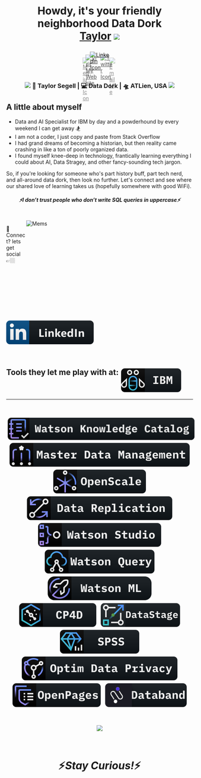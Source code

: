 <style>

.social-icons {
    margin: 0 auto;
    /* You just need to change the width and height
    of your div here.
    The size of the images will adapt automatically.
    Make sure that the width is 5 times the height
    for better results.*/
    width: 20rem;
    height: 4rem;
    position: relative;
}


.social-icons .social-icons-image {
    display: inline-block;
    position: absolute;
    width: 33%;
    height: auto;
    z-index: 2;
    opacity: 1;
    transition: all .5s;
    padding: 2%;
    box-sizing: border-box;
}

.social-icons .social-icons-image a {
    display: inline-block;
    width: 100%;
    height: 100%;
}


.social-icons img {
    width: 100%;
    margin: 0;
    padding: 0;
    box-sizing: border-box;
}

.social-icons a:hover img {
    width: 110%;
    height: auto;
    margin: -5%;
}

.social-icons .social-icons-image:nth-child(1) {
    left: 33.755%;   /*(nth-child(2).left - (50% * 20%)/4)*/
    top: 25%; /*((100%-50%)/2)*/
    z-index: 0;
    width: 10%; /*(50% * 20%)*/
    height: auto;
    opacity: .5;
}


.social-icons .social-icons-image:nth-child(2) {
    left: 36.25%;   /*(40% - (75% * 20%)/4)*/
    top: 12.5%; /*((100%-75%)/2)*/
    z-index: 1;
    width: 15%; /*(75% * 20%)*/
    height: auto;
    opacity: .75;
}

.social-icons .social-icons-image:nth-child(3) {
    left: 40%;
    z-index: 2;
    width: 20%;
    height: auto;
}

.social-icons .social-icons-image:nth-child(4) {
    left: 48.75%; /*(60% - 3*(75% * 20%)/4*/
    top: 12.5%; /*((100%-75%)/2)*/
    z-index: 1;
    width: 15%; /*(75% * 20%)*/
    height: auto;
    opacity: .75;
}

.social-icons .social-icons-image:nth-child(5) {
    left: 56.25%;   /*(nth-child(4).left + (nth-child(4).width- 3*(50% * 20%)/4)*/
    top: 25%; /*((100%-50%)/2)*/
    z-index: 0;
    width: 10%; /*(50% * 20%)*/
    height: auto;
    opacity: .5;
}

.social-icons:hover .social-icons-image:nth-child(1) {
    top: 0px;
    left: 0%;
    width: 20%;
    opacity: 1;
}

.social-icons:hover .social-icons-image:nth-child(2) {
    top: 0px;
    left: 20%;
    width: 20%;
    opacity: 1;
}

.social-icons:hover .social-icons-image:nth-child(4) {
    top: 0px;
    left: 60%;
    width: 20%;
    opacity: 1;
}

.social-icons:hover .social-icons-image:nth-child(5) {
    top: 0px;
    left: 80%;
    width: 20%;
    opacity: 1;
}
</style>
<div align="center">
   <h1>Howdy, it's your friendly neighborhood Data Dork <br> <a href="https://hemant.codes">Taylor</a> <img src="https://media.giphy.com/media/hvRJCLFzcasrR4ia7z/giphy.gif" width="25px"> </h1>
   
   

</div>

<p align='center'>
           <div class="social-icons">
            <div class="social-icons-image">
                <a href="https://taylorsegell.medium.com/">
                    <img src="https://img.icons8.com/arcade/512/medium-logo.png" alt="Medium Icon" />
                </a>
            </div>
            <div class="social-icons-image">
                <a href="http://www.taylorsegell.com">
                    <img src="https://img.icons8.com/3d-fluency/512/home.png" alt="Visit My Website" />
                </a>
            </div>
            <div class="social-icons-image">
                <a href="http://www.linkedin.com/en/segell">
                    <img src="https://img.icons8.com/3d-fluency/512/linkedin.png" alt="Linkedin Icon" />
                </a>
            </div>
            <div class="social-icons-image">
                <a href="https://www.github.com/taylorsegell">
                    <img src="https://img.icons8.com/3d-fluency/512/github.png" alt="Twitter Icon" />
                </a>
            </div>
            <div class="social-icons-image">
                <a href="mailto: taylorsegell@ibm.com">
                    <img src="https://img.icons8.com/color/512/microsoft-outlook-2019--v2.png" alt="Email Me" />
                </a>
            </div>
        </div>


<div align="center">
<h3><img src="https://media.giphy.com/media/WUlplcMpOCEmTGBtBW/giphy.gif" width="30"> 🙎 Taylor Segell | 💻 Data Dork | 🛸 ATLien, USA <img src="https://media.giphy.com/media/WUlplcMpOCEmTGBtBW/giphy.gif" width="30"></h3>
</div>


 <h2>A little about myself</h2>
            <ul>
                <li>Data and AI Specialist for IBM by day and a powderhound by every weekend I can get away 🏂 </li>
                <li>I am not a coder, I just copy and paste from Stack Overflow</li>
                <li>I had grand dreams of becoming a historian, but then reality came crashing in like a ton of poorly
                    organized data.</li>
                <li>I found myself knee-deep in technology, frantically learning everything I could about AI, Data
                    Stragey,
                    and other fancy-sounding tech jargon.</li>
            </ul>
            <p> So, if you're looking for someone who's part history buff, part tech nerd, and all-around data dork,
                then
                look no further. Let's connect and see where our shared love of learning takes us (hopefully somewhere
                with
                good WiFi).</p>
 
 <h5 align="center">
   <i>⚡️I don’t trust people who don’t write SQL queries in uppercase⚡️</i>
  </h5>
 
 
<br />
<img align="right" height="270px" width="450px" alt="Mems" src="https://linhui.org/images/Jokes/datascientist.png" />

 💬 Connect? lets get social 👉🏼[<img src="https://raw.githubusercontent.com/MikeCodesDotNET/ColoredBadges/master/svg/social/linkedin.svg" >](https://www.linkedin.com/en/segell)
 
 

<!--  -->



<br />

## Tools they let me play with at:   <img src="https://raw.githubusercontent.com/taylorsegell/icons/main/%20BEE.svg" alt="js" style="vertical-align:top; margin:.1rem">
---
<br>
<p align="center">
  <!-- For more icons please follow  https://github.com/MikeCodesDotNET/ColoredBadges -->
  <img src="https://raw.githubusercontent.com/taylorsegell/icons/main/%20WKC.svg" alt="html" style="vertical-align:top; margin:4px">    
  <img src="https://raw.githubusercontent.com/taylorsegell/icons/main/%20MDM.svg" alt="csharp" style="vertical-align:top; margin:4px">
  <img src="https://raw.githubusercontent.com/taylorsegell/icons/main/%20OpenScale.svg" alt="python" style="vertical-align:top; margin:4px">
  <img src="https://raw.githubusercontent.com/taylorsegell/icons/main/%20Replication.svg" alt="react" style="vertical-align:top; margin:4px">
  <img src="https://raw.githubusercontent.com/taylorsegell/icons/main/%20WatsonStudio.svg" alt="vue" style="vertical-align:top; margin:4px">
  <img src="https://raw.githubusercontent.com/taylorsegell/icons/main/%20WatsonQuery.svg" alt="chrome" style="vertical-align:top; margin:4px">
  <img src="https://raw.githubusercontent.com/taylorsegell/icons/main/%20WatsonML.svg" alt="cloud" style="vertical-align:top; margin:4px">
  <img src="https://raw.githubusercontent.com/taylorsegell/icons/main/%20cpd.svg" alt="datascience" style="vertical-align:top; margin:4px">
  <img src="https://raw.githubusercontent.com/taylorsegell/icons/main/%20DataStage.svg" alt="aws" style="vertical-align:top; margin:4px">
  <img src="https://raw.githubusercontent.com//taylorsegell/icons/main/%20SPSS.svg" alt="npm" style="vertical-align:top; margin:4px">
  <img src="https://raw.githubusercontent.com/taylorsegell/icons/main/%20OptimDP.svg" alt="gcp" style="vertical-align:top; margin:4px">
  <img src="https://raw.githubusercontent.com/taylorsegell/icons/main/%20OpenPages.svg" alt="bash" style="vertical-align:top; margin:4px">
  <img src="https://raw.githubusercontent.com/taylorsegell/icons/main/%20Databand.svg" alt="vscode" style="vertical-align:top; margin:4px">
</p>

<!--
### - Blogs 🌱
-->
<!--
<p align="center">
  <a href="https://dev.to/hemant">
    <img src="https://raw.githubusercontent.com/8bithemant/8bithemant/master/svg/blogs/devto.svg"> 
  </a>
</p>
-->






<br />

<p align="center">
   <img src="https://media0.giphy.com/media/8Aa34J5wI0gpLRS1pv/giphy.gif?cid=ecf05e471ltrg587u2s3sf7ebxmqvqgrq0zoybr29ez5wotr&rid=giphy.gif" />
   </p>
   
   
<br />


<h1 align='center'>⚡️<i>Stay Curious!</i>⚡️</h1>



